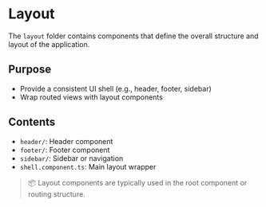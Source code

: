 # Layout

The `layout` folder contains components that define the overall structure and layout of the application.

## Purpose
- Provide a consistent UI shell (e.g., header, footer, sidebar)
- Wrap routed views with layout components

## Contents
- `header/`: Header component
- `footer/`: Footer component
- `sidebar/`: Sidebar or navigation
- `shell.component.ts`: Main layout wrapper

> 📦 Layout components are typically used in the root component or routing structure.
